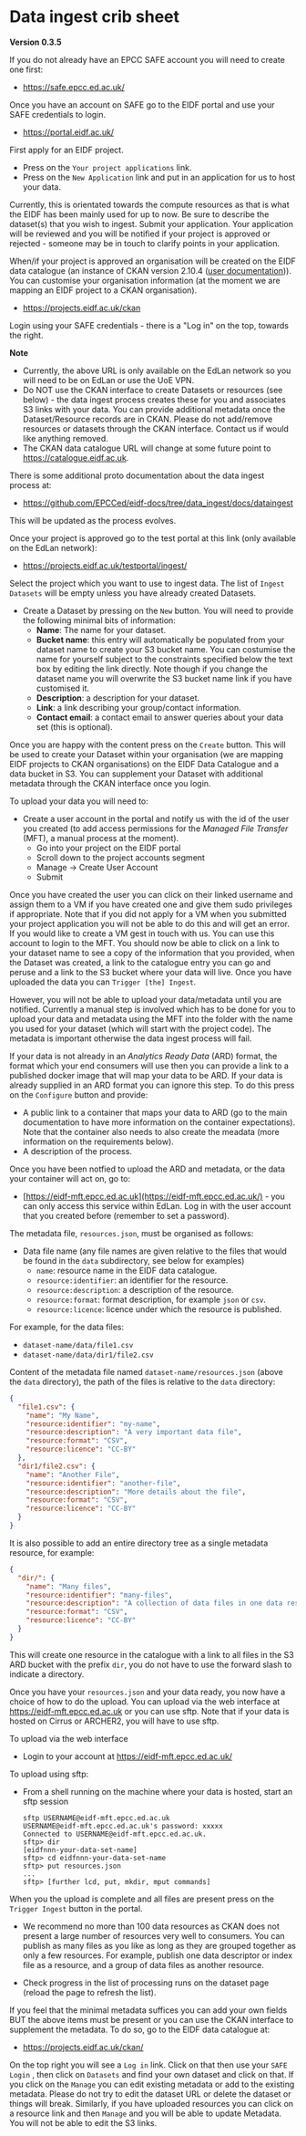 # Data ingest crib sheet

**Version 0.3.5**

If you do not already have an EPCC SAFE account you will need to create one first:

* https://safe.epcc.ed.ac.uk/

Once you have an account on SAFE go to the EIDF portal and use your SAFE credentials to login.

* https://portal.eidf.ac.uk/

First apply for an EIDF project. 

* Press on the `Your project applications` link. 
* Press on the `New Application` link and put in an application for us to host your data. 

Currently, this is orientated towards the compute resources as that is what the EIDF has been mainly used for up to now. Be sure to describe the dataset(s) that you wish to ingest. Submit your application. Your application will be reviewed and you will be notified if your project is approved or rejected - someone may be in touch to clarify points in your application.

When/if your project is approved an organisation will be created on the EIDF data catalogue (an instance of CKAN version 2.10.4 ([user documentation](https://docs.ckan.org/en/2.10/user-guide.html))). You can customise your organisation information (at the moment we are mapping an EIDF project to a CKAN organisation).

* https://projects.eidf.ac.uk/ckan

Login using your SAFE credentials - there is a "Log in" on the top, towards the right.

**Note**

* Currently, the above URL is only available on the EdLan network so you will need to be on EdLan or use the UoE VPN.
* Do NOT use the CKAN interface to create Datasets or resources (see below) - the data ingest process creates these for you and associates S3 links with your data. You can provide additional metadata once the Dataset/Resource records are in CKAN. Please do not add/remove resources or datasets through the CKAN interface. Contact us if would like anything removed.
* The CKAN data catalogue URL will change at some future point to https://catalogue.eidf.ac.uk.

There is some additional proto documentation about the data ingest process at:

* https://github.com/EPCCed/eidf-docs/tree/data_ingest/docs/dataingest

This will be updated as the process evolves.

Once your project is approved go to the test portal at this link (only available on the EdLan network):

* https://projects.eidf.ac.uk/testportal/ingest/

Select the project which you want to use to ingest data. The list of `Ingest Datasets` will be empty unless you have already created Datasets.

* Create a Dataset by pressing on the `New` button. You will need to provide the following minimal bits of information:
  * **Name**: The name for your dataset.
  * **Bucket name**: this entry will automatically be populated from your dataset name to create your S3 bucket name. You can costumise the name for yourself subject to the constraints specified below the text box by editing the link directly. Note though if you change the dataset name you will overwrite the S3 bucket name link if you have customised it.
  * **Description**: a description for your dataset.
  * **Link**: a link describing your group/contact information.
  * **Contact email**: a contact email to answer queries about your data set (this is optional).
  

Once you are happy with the content press on the `Create` button. This will be used to create your Dataset within your organisation (we are mapping EIDF projects to CKAN organisations) on the EIDF Data Catalogue and a data bucket in S3. You can supplement your Dataset with additional metadata through the CKAN interface once you login.

To upload your data you will need to:

* Create a user account in the portal and notify us with the id of the user you created (to add access permissions for the *Managed File Transfer* (MFT), a manual process at the moment).
  * Go into your project on the EIDF portal
  * Scroll down to the project accounts segment
  * Manage -> Create User Account
  * Submit

Once you have created the user you can click on their linked username and assign them to a VM if you have created one and give them sudo privileges if appropriate. Note that if you did not apply for a VM when you submitted your project application you will not be able to do this and will get an error. If you would like to create a VM gest in touch with us. You can use this account to login to the MFT. You should now be able to click on a link to your dataset name to see a copy of the information that you provided, when the Dataset was created, a link to the catalogue entry you can go and peruse and a link to the S3 bucket where your data will live. Once you have uploaded the data you can `Trigger [the] Ingest`.

However, you will not be able to upload your data/metadata until you are notified. Currently a manual step is involved which has to be done for you to upload your data and metadata using the MFT into the folder with the name you used for your dataset (which will start with the project code). The metadata is important otherwise the data ingest process will fail. 

If your data is not already in an *Analytics Ready Data* (ARD) format, the format which your end consumers will use then you can provide a link to a published docker image that will map your data to be ARD. If your data is already supplied in an ARD format you can ignore this step. To do this press on the `Configure` button and provide:

* A public link to a container that maps your data to ARD (go to the main documentation to have more information on the container expectations). Note that the container also needs to also create the meadata (more information on the requirements below).
* A description of the process.

Once you have been notfied to upload the ARD and metadata, or the data your container will act on, go to:

* [https://eidf-mft.epcc.ed.ac.uk](https://eidf-mft.epcc.ed.ac.uk/) - you can only access this service within EdLan. Log in with the user account that you created before (remember to set a password).

The metadata file, `resources.json`, must be organised as follows:
* Data file name (any file names are given relative to the files that would be found in the `data` subdirectory, see below for examples)
  * `name`: resource name in the EIDF data catalogue.
  * `resource:identifier`: an identifier for the resource.
  * `resource:description`: a description of the resource.
  * `resource:format`: format description, for example `json` or `csv`.
  * `resource:licence`: licence under which the resource is published.

For example, for the data files:

* `dataset-name/data/file1.csv`
* `dataset-name/data/dir1/file2.csv`

Content of the metadata file named `dataset-name/resources.json` (above the `data` directory), the path of the files is relative to the `data` directory:
```json
{
  "file1.csv": {
    "name": "My Name",
    "resource:identifier": "my-name",
    "resource:description": "A very important data file",
    "resource:format": "CSV",
    "resource:licence": "CC-BY"
  },
  "dir1/file2.csv": {
    "name": "Another File",
    "resource:identifier": "another-file",
    "resource:description": "More details about the file",
    "resource:format": "CSV",
    "resource:licence": "CC-BY"
  }
}
```

It is also possible to add an entire directory tree as a single metadata resource, for example:
```json
{
  "dir/": {
    "name": "Many files",
    "resource:identifier": "many-files",
    "resource:description": "A collection of data files in one data resource",
    "resource:format": "CSV",
    "resource:licence": "CC-BY"
  }
}
```
This will create one resource in the catalogue with a link to all files in the S3 ARD bucket with the prefix `dir`, you do not have to use the forward slash to indicate a directory.

Once you have your `resources.json` and your data ready, you now have a choice of how to do the upload. You can upload via the web interface at https://eidf-mft.epcc.ed.ac.uk or you can use sftp. Note that if your data is hosted on Cirrus or ARCHER2, you will have to use sftp.

To upload via the web interface

* Login to your account at https://eidf-mft.epcc.ed.ac.uk/

To upload using sftp:

* From a shell running on the machine where your data is hosted, start an sftp session

   ```
   sftp USERNAME@eidf-mft.epcc.ed.ac.uk
   USERNAME@eidf-mft.epcc.ed.ac.uk's password: xxxxx
   Connected to USERNAME@eidf-mft.epcc.ed.ac.uk.
   sftp> dir
   [eidfnnn-your-data-set-name]
   sftp> cd eidfnnn-your-data-set-name
   sftp> put resources.json
   ...
   sftp> [further lcd, put, mkdir, mput commands]
   ```

When you the upload is complete and all files are present press on the `Trigger Ingest` button in the portal.
* We recommend no more than 100 data resources as CKAN does not present a large number of resources very well to consumers. You can publish as many files as you like as long as they are grouped together as only a few resources. For example, publish one data descriptor or index file as a resource, and a group of data files as another resource.

* Check progress in the list of processing runs on the dataset page (reload the page to refresh the list).

If you feel that the minimal metadata suffices you can add your own fields BUT the above items must be present or you can use the CKAN interface to supplement the metadata. To do so, go to the EIDF data catalogue at:

* https://projects.eidf.ac.uk/ckan/

On the top right you will see a `Log in` link. Click on that then use your `SAFE Login` , then click on `Datasets` and find your own dataset and click on that. If you click on the `Manage` you can edit existing metadata or add to the existing metadata. Please do not try to edit the dataset URL or delete the dataset or things will break. Similarly, if you have uploaded resources you can click on a resource link and then `Manage` and you will be able to update Metadata. You will not be able to edit the S3 links.

